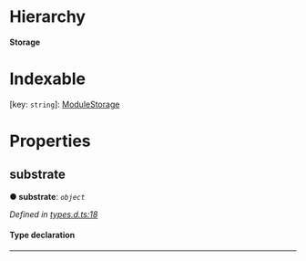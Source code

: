 

# Hierarchy

**Storage**

# Indexable

\[key: `string`\]:&nbsp;[ModuleStorage](_types_d_.modulestorage.md)
# Properties

<a id="substrate"></a>

##  substrate

**● substrate**: *`object`*

*Defined in [types.d.ts:18](https://github.com/polkadot-js/api/blob/3c8c4b0/packages/type-storage/src/types.d.ts#L18)*

#### Type declaration

___

